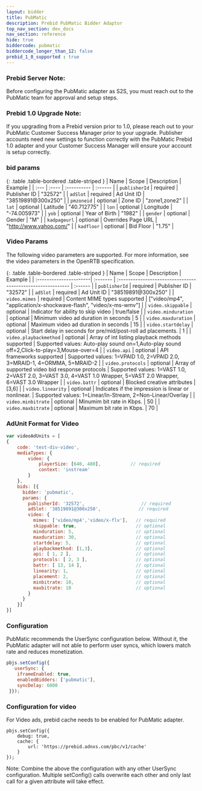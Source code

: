 ```yaml
---
layout: bidder
title: PubMatic
description: Prebid PubMatic Bidder Adaptor
top_nav_section: dev_docs
nav_section: reference
hide: true
biddercode: pubmatic
biddercode_longer_than_12: false
prebid_1_0_supported : true
---
```


### Prebid Server Note:
Before configuring the PubMatic adapter as S2S, you must reach out to the PubMatic team for approval and setup steps.

### Prebid 1.0 Upgrade Note:
If you upgrading from a Prebid version prior to 1.0, please reach out to your PubMatic Customer Success Manager prior to your upgrade.  Publisher accounts need new settings to function correctly with the PubMatic Prebid 1.0 adapter and your Customer Success Manager will ensure your account is setup correctly.

### bid params

{: .table .table-bordered .table-striped }
| Name | Scope | Description | Example |
| :--- | :---- | :---------- | :------ |
| `publisherId` | required | Publisher ID | "32572" |
| `adSlot` | required | Ad Unit ID | "38519891@300x250" |
| `pmzoneid` | optional | Zone ID | "zone1,zone2" |
| `lat` | optional | Latitude | "40.712775" |
| `lon` | optional | Longitude | "-74.005973" |
| `yob` | optional | Year of Birth | "1982" |
| `gender` | optional | Gender | "M" |
| `kadpageurl` | optional | Overrides Page URL | "http://www.yahoo.com/" |
| `kadfloor` | optional | Bid Floor | "1.75" |

### Video Params
The following video parameters are supported. For more information, see the video parameters in the OpenRTB specification.

{: .table .table-bordered .table-striped }
| Name 					 | Scope    | Description        										  | Example |
| :----------------------| :------- | :---------------------------------------------------------- | :------ |
| `publisherId` 		 | required | Publisher ID 												  | "32572" |
| `adSlot` 				 | required | Ad Unit ID  												  | "38519891@300x250" |
| `video.mimes` 		 | required | Content MIME types supported 								  | ["video/mp4", "application/x-shockwave-flash", "video/x-ms-wmv"] |
| `video.skippable` 	 | optional | Indicator for ability to skip video 						  | true/false |
| `video.minduration` 	 | optional | Minimum video ad duration in seconds 						  | 5  |
| `video.maxduration` 	 | optional | Maximum video ad duration in seconds 						  | 15 |
| `video.startdelay` 	 | optional | Start delay in seconds for pre/mid/post-roll ad placements. | 1  |
| `video.playbackmethod` | optional | Array of int listing playback methods supported 			  | Supported values: Auto-play sound on=1,Auto-play sound off=2,Click-to-play=3,Mouse-over=4 |
| `video.api` 			 | optional | API frameworks supported 									  | Supported values: 1=VPAID 1.0, 2=VPAID 2.0, 3=MRAID-1, 4=ORMMA, 5=MRAID-2 |
| `video.protocols` 	 | optional | Array of supported video bid response protocols 			  | Supported values: 1=VAST 1.0, 2=VAST 2.0, 3=VAST 3.0, 4=VAST 1.0 Wrapper, 5=VAST 2.0 Wrapper, 6=VAST 3.0 Wrapper |
| `video.battr` 		 | optional | Blocked creative attributes 								  | [3,6] |
| `video.linearity` 	 | optional | Indicates if the impression is linear or nonlinear. 		  | Supported values: 1=Linear/In-Stream, 2=Non-Linear/Overlay |
| `video.minbitrate` 	 | optional | Minumim bit rate in Kbps. 								  | 50 |
| `video.maxbitrate` 	 | optional | Maximum bit rate in Kbps. 								  | 70 |

### AdUnit Format for Video
```javascript
var videoAdUnits = [
{
    code: 'test-div-video',
    mediaTypes: {
        video: {
            playerSize: [640, 480],           // required
            context: 'instream'
        }
    },
    bids: [{
      bidder: 'pubmatic',
      params: {
        publisherId: '32572',                     // required
        adSlot: '38519891@300x250',              // required
        video: {
          mimes: ['video/mp4','video/x-flv'],   // required
          skippable: true,                      // optional
          minduration: 5,                       // optional
          maxduration: 30,                      // optional
          startdelay: 5,                        // optional
          playbackmethod: [1,3],                // optional
          api: [ 1, 2 ],                        // optional
          protocols: [ 2, 3 ],                  // optional
          battr: [ 13, 14 ],                    // optional
          linearity: 1,                         // optional
          placement: 2,                         // optional
          minbitrate: 10,                       // optional
          maxbitrate: 10                        // optional
        }
      }
    }]
}]
```

### Configuration

PubMatic recommends the UserSync configuration below.  Without it, the PubMatic adapter will not able to perform user syncs, which lowers match rate and reduces monetization.

```javascript
pbjs.setConfig({
   userSync: {
    iframeEnabled: true,
    enabledBidders: ['pubmatic'],
    syncDelay: 6000
 }});
```
### Configuration for video 
For Video ads, prebid cache needs to be enabled for PubMatic adapter.
```
pbjs.setConfig({
    debug: true,
    cache: {
        url: 'https://prebid.adnxs.com/pbc/v1/cache'
    }
});
```




Note: Combine the above the configuration with any other UserSync configuration.  Multiple setConfig() calls overwrite each other and only last call for a given attribute will take effect.
